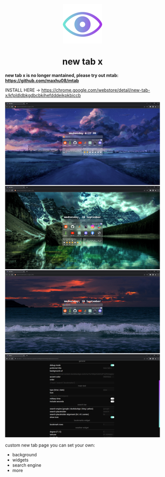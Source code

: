 <div align="center">
  <img src="./assets/logo.svg" width="128px" height="128px" />
  <h1>new tab x</h1>
</div>

**new tab x is no longer mantained, please try out mtab: https://github.com/maxhu08/mtab**

INSTALL HERE -> https://chrome.google.com/webstore/detail/new-tab-x/kfpldldbkgdbcbkihefdddeikpkbiccb

<div align="center">
  
  <img src="example-01.png">

  <img src="example-02.png">

  <img src="example-03.png">

  <img src="example-04.png">
  
</div>

custom new tab page you can set your own:

- background
- widgets
- search engine
- more
